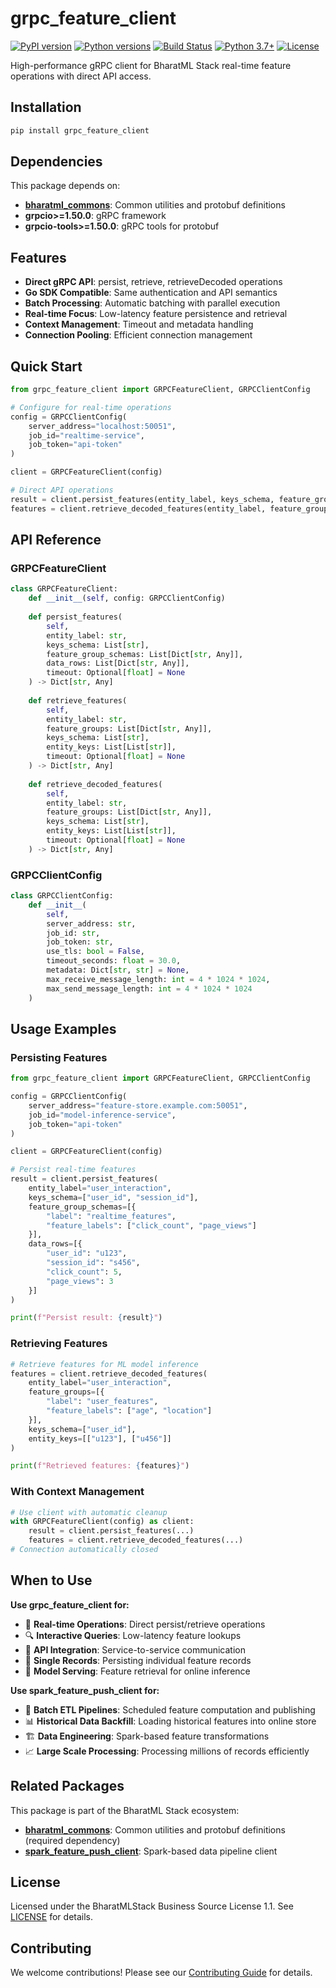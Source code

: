 # grpc_feature_client

[![PyPI version](https://badge.fury.io/py/grpc_feature_client.svg)](https://badge.fury.io/py/grpc_feature_client)
[![Python versions](https://img.shields.io/pypi/pyversions/grpc_feature_client.svg)](https://pypi.org/project/grpc_feature_client/)
[![Build Status](https://github.com/Meesho/BharatMLStack/actions/workflows/py-sdk.yml/badge.svg)](https://github.com/Meesho/BharatMLStack/actions/workflows/py-sdk.yml)
[![Python 3.7+](https://img.shields.io/badge/python-3.7+-blue.svg)](https://www.python.org/downloads/)
[![License](https://img.shields.io/badge/License-BharatMLStack%20BSL%201.1-blue.svg)](https://github.com/Meesho/BharatMLStack/blob/main/LICENSE.md)

High-performance gRPC client for BharatML Stack real-time feature operations with direct API access.

## Installation

```bash
pip install grpc_feature_client
```

## Dependencies

This package depends on:
- **[bharatml_commons](https://pypi.org/project/bharatml_commons/)**: Common utilities and protobuf definitions
- **grpcio>=1.50.0**: gRPC framework
- **grpcio-tools>=1.50.0**: gRPC tools for protobuf

## Features

- **Direct gRPC API**: persist, retrieve, retrieveDecoded operations
- **Go SDK Compatible**: Same authentication and API semantics
- **Batch Processing**: Automatic batching with parallel execution
- **Real-time Focus**: Low-latency feature persistence and retrieval
- **Context Management**: Timeout and metadata handling
- **Connection Pooling**: Efficient connection management

## Quick Start

```python
from grpc_feature_client import GRPCFeatureClient, GRPCClientConfig

# Configure for real-time operations
config = GRPCClientConfig(
    server_address="localhost:50051",
    job_id="realtime-service",
    job_token="api-token"
)

client = GRPCFeatureClient(config)

# Direct API operations
result = client.persist_features(entity_label, keys_schema, feature_groups, data)
features = client.retrieve_decoded_features(entity_label, feature_groups, keys, entity_keys)
```

## API Reference

### GRPCFeatureClient

```python
class GRPCFeatureClient:
    def __init__(self, config: GRPCClientConfig)
    
    def persist_features(
        self,
        entity_label: str,
        keys_schema: List[str],
        feature_group_schemas: List[Dict[str, Any]],
        data_rows: List[Dict[str, Any]],
        timeout: Optional[float] = None
    ) -> Dict[str, Any]
    
    def retrieve_features(
        self,
        entity_label: str,
        feature_groups: List[Dict[str, Any]],
        keys_schema: List[str],
        entity_keys: List[List[str]],
        timeout: Optional[float] = None
    ) -> Dict[str, Any]
    
    def retrieve_decoded_features(
        self,
        entity_label: str,
        feature_groups: List[Dict[str, Any]],
        keys_schema: List[str],
        entity_keys: List[List[str]],
        timeout: Optional[float] = None
    ) -> Dict[str, Any]
```

### GRPCClientConfig

```python
class GRPCClientConfig:
    def __init__(
        self,
        server_address: str,
        job_id: str,
        job_token: str,
        use_tls: bool = False,
        timeout_seconds: float = 30.0,
        metadata: Dict[str, str] = None,
        max_receive_message_length: int = 4 * 1024 * 1024,
        max_send_message_length: int = 4 * 1024 * 1024
    )
```

## Usage Examples

### Persisting Features

```python
from grpc_feature_client import GRPCFeatureClient, GRPCClientConfig

config = GRPCClientConfig(
    server_address="feature-store.example.com:50051",
    job_id="model-inference-service",
    job_token="api-token"
)

client = GRPCFeatureClient(config)

# Persist real-time features
result = client.persist_features(
    entity_label="user_interaction",
    keys_schema=["user_id", "session_id"],
    feature_group_schemas=[{
        "label": "realtime_features",
        "feature_labels": ["click_count", "page_views"]
    }],
    data_rows=[{
        "user_id": "u123",
        "session_id": "s456",
        "click_count": 5,
        "page_views": 3
    }]
)

print(f"Persist result: {result}")
```

### Retrieving Features

```python
# Retrieve features for ML model inference
features = client.retrieve_decoded_features(
    entity_label="user_interaction",
    feature_groups=[{
        "label": "user_features",
        "feature_labels": ["age", "location"]
    }],
    keys_schema=["user_id"],
    entity_keys=[["u123"], ["u456"]]
)

print(f"Retrieved features: {features}")
```

### With Context Management

```python
# Use client with automatic cleanup
with GRPCFeatureClient(config) as client:
    result = client.persist_features(...)
    features = client.retrieve_decoded_features(...)
# Connection automatically closed
```

## When to Use

**Use grpc_feature_client for:**
- 🚀 **Real-time Operations**: Direct persist/retrieve operations
- 🔍 **Interactive Queries**: Low-latency feature lookups
- 🎯 **API Integration**: Service-to-service communication
- 💨 **Single Records**: Persisting individual feature records
- 🔄 **Model Serving**: Feature retrieval for online inference

**Use spark_feature_push_client for:**
- 🔄 **Batch ETL Pipelines**: Scheduled feature computation and publishing
- 📊 **Historical Data Backfill**: Loading historical features into online store
- 🏗️ **Data Engineering**: Spark-based feature transformations
- 📈 **Large Scale Processing**: Processing millions of records efficiently

## Related Packages

This package is part of the BharatML Stack ecosystem:

- **[bharatml_commons](https://pypi.org/project/bharatml_commons/)**: Common utilities and protobuf definitions (required dependency)
- **[spark_feature_push_client](https://pypi.org/project/spark_feature_push_client/)**: Spark-based data pipeline client

## License

Licensed under the BharatMLStack Business Source License 1.1. See [LICENSE](https://github.com/Meesho/BharatMLStack/blob/main/LICENSE.md) for details.

## Contributing

We welcome contributions! Please see our [Contributing Guide](https://github.com/Meesho/BharatMLStack/blob/main/CONTRIBUTION.md) for details. 